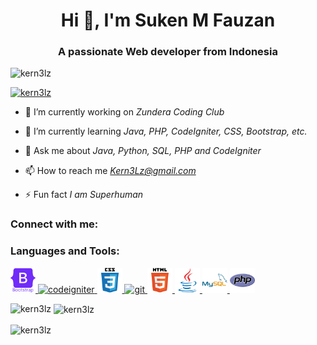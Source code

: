 <h1 align="center">Hi 👋, I'm Suken M Fauzan</h1>
<h3 align="center">A passionate Web developer from Indonesia</h3>

<p align="left"> <img src="https://komarev.com/ghpvc/?username=kern3lz&label=Profile%20views&color=0e75b6&style=flat" alt="kern3lz" /> </p>

<p align="left"> <a href="https://github.com/ryo-ma/github-profile-trophy"><img src="https://github-profile-trophy.vercel.app/?username=kern3lz" alt="kern3lz" /></a> </p>

- 🔭 I’m currently working on *Zundera Coding Club*

- 🌱 I’m currently learning *Java, PHP, CodeIgniter, CSS, Bootstrap, etc.*

- 💬 Ask me about *Java, Python, SQL, PHP and CodeIgniter*

- 📫 How to reach me *Kern3Lz@gmail.com*

- ⚡ Fun fact *I am Superhuman*

<h3 align="left">Connect with me:</h3>
<p align="left">
</p>

<h3 align="left">Languages and Tools:</h3>
<p align="left"> <a href="https://getbootstrap.com" target="_blank" rel="noreferrer"> <img src="https://raw.githubusercontent.com/devicons/devicon/master/icons/bootstrap/bootstrap-plain-wordmark.svg" alt="bootstrap" width="40" height="40"/> </a> <a href="https://codeigniter.com" target="_blank" rel="noreferrer"> <img src="https://cdn.worldvectorlogo.com/logos/codeigniter.svg" alt="codeigniter" width="40" height="40"/> </a> <a href="https://www.w3schools.com/css/" target="_blank" rel="noreferrer"> <img src="https://raw.githubusercontent.com/devicons/devicon/master/icons/css3/css3-original-wordmark.svg" alt="css3" width="40" height="40"/> </a> <a href="https://git-scm.com/" target="_blank" rel="noreferrer"> <img src="https://www.vectorlogo.zone/logos/git-scm/git-scm-icon.svg" alt="git" width="40" height="40"/> </a> <a href="https://www.w3.org/html/" target="_blank" rel="noreferrer"> <img src="https://raw.githubusercontent.com/devicons/devicon/master/icons/html5/html5-original-wordmark.svg" alt="html5" width="40" height="40"/> </a> <a href="https://www.java.com" target="_blank" rel="noreferrer"> <img src="https://raw.githubusercontent.com/devicons/devicon/master/icons/java/java-original.svg" alt="java" width="40" height="40"/> </a> <a href="https://www.mysql.com/" target="_blank" rel="noreferrer"> <img src="https://raw.githubusercontent.com/devicons/devicon/master/icons/mysql/mysql-original-wordmark.svg" alt="mysql" width="40" height="40"/> </a> <a href="https://www.php.net" target="_blank" rel="noreferrer"> <img src="https://raw.githubusercontent.com/devicons/devicon/master/icons/php/php-original.svg" alt="php" width="40" height="40"/> </a> </p>

<p><img align="left" src="https://github-readme-stats.vercel.app/api/top-langs?username=kern3lz&show_icons=true&locale=en&layout=compact" alt="kern3lz" /></p>

<p>&nbsp;<img align="center" src="https://github-readme-stats.vercel.app/api?username=kern3lza&show_icons=true&locale=en" alt="kern3lz" /></p>

<p><img align="center" src="https://github-readme-streak-stats.herokuapp.com/?user=kenzundera&" alt="kern3lz" /></p>

<!--
**KenZundera/KenZundera** is a ✨ _special_ ✨ repository because its `README.md` (this file) appears on your GitHub profile.

Here are some ideas to get you started:

- 🔭 I’m an students in SMKN 71 Jakarta Timur
- 🌱 I’m currently learning Web Development
- 💬 Ask me about Game, Coding.. Anything you like..
- 📫 How to reach me: https://www.instagram.com/icebear2309/
- ⚡ Fun fact: I'm 17 y.o
-->

